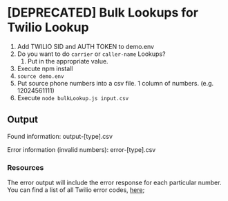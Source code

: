 # [DEPRECATED] Bulk Lookups for Twilio Lookup

1. Add TWILIO SID and AUTH TOKEN to demo.env
1. Do you want to do `carrier` or `caller-name` Lookups?
    1. Put in the appropriate value.
1. Execute npm install
1. `source demo.env`
1. Put source phone numbers into a csv file.  1 column of numbers. (e.g. 12024561111)
1. Execute `node bulkLookup.js input.csv`

## Output
Found information:
output-[type].csv

Error information (invalid numbers):
error-[type].csv

### Resources
The error output will include the error response for each particular number.
You can find a list of all Twilio error codes, [here](https://www.twilio.com/docs/api/errors);

